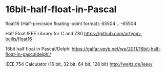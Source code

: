 # 16bit-half-float-in-Pascal

float16 (Half-precision floating-point format): 65504 .. -65504

Half Float IEEE Library for C and Z80
https://github.com/artyom-beilis/float16

16bit half float in Pascal/Delphi
https://galfar.vevb.net/wp/2011/16bit-half-float-in-pascaldelphi/

IEEE 754 Calculator (16 bit, 32 bit, 64 bit, 128 bit)
http://weitz.de/ieee/
